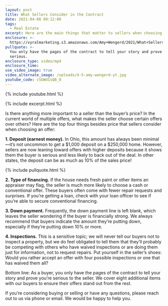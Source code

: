 ```yaml
---
layout: post
title: What Sellers Consider in the Contract
date: 2021-04-08 09:12:00
tags:
  - Real Estate
excerpt: Here are the main things that matter to sellers when choosing an offer.
enclosure: >-
  https://vyralmarketing.s3.amazonaws.com/Amy+Wengerd/2021/What+Sellers+Consider+in+the+Contract.mp4
pullquote: >-
  You only have the pages of the contract to tell your story and prove you’re
  serious.
enclosure_type: video/mp4
enclosure_time:
use_video_image: true
video_alternate_image: /uploads/4-5-amy-wengerd-yt.jpg
youtube_code: cSUWdIsQB_0
---
```

{% include youtube.html %}

{% include excerpt.html %}

Is there anything more important to a seller than the buyer’s price? In the current world of multiple offers, what makes the seller choose certain offers over others? Here are the top four things besides price that sellers consider when choosing an offer:

**1\. Deposit (earnest money).** In Ohio, this amount has always been minimal—it’s not uncommon to get a $1,000 deposit on a $250,000 home. However, sellers are now leaning toward offers with higher deposits because it shows them the buyer is serious and less likely to back out of the deal. In other states, the deposit can be as much as 10% of the sales price\!

{% include pullquote.html %}

**2\. Type of financing.** If the house needs fresh paint or other items an appraiser may flag, the seller is much more likely to choose a cash or conventional offer. These buyers often come with fewer repair requests and surprises. If you’re getting a loan, check with your loan officer to see if you’re able to secure conventional financing.

**3\. Down payment.** Frequently, the down payment line is left blank, which leaves the seller wondering if the buyer is financially strong. We always recommend that buyers indicate the amount they’re putting down, especially if they’re putting down 10% or more.

**4\. Inspections.** This is a sensitive topic; we will never tell our buyers not to inspect a property, but we do feel obligated to tell them that they’ll probably be competing with others who have waived inspections or are doing them just for information, not to request repairs. Put yourself in the seller’s shoes: Would you rather accept an offer with four possible inspections or one that has waived them all?&nbsp;

Bottom line: As a buyer, you only have the pages of the contract to tell your story and prove you’re serious to the seller. We cover eight additional items with our buyers to ensure their offers stand out from the rest.&nbsp;

If you’re considering buying or selling or have any questions, please reach out to us via phone or email. We would be happy to help you.
